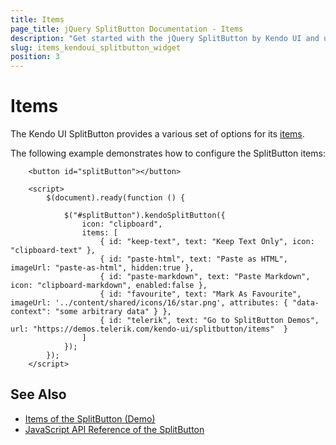 ```yaml
---
title: Items
page_title: jQuery SplitButton Documentation - Items
description: "Get started with the jQuery SplitButton by Kendo UI and use the items options it provides."
slug: items_kendoui_splitbutton_widget
position: 3
---
```


# Items

The Kendo UI SplitButton provides a various set of options for its [items](/api/javascript/ui/splitbutton/configuration/items).

The following example demonstrates how to configure the SplitButton items:

```dojo
    <button id="splitButton"></button>

    <script>
        $(document).ready(function () {

            $("#splitButton").kendoSplitButton({                  
                icon: "clipboard",
                items: [
                    { id: "keep-text", text: "Keep Text Only", icon: "clipboard-text" },
                    { id: "paste-html", text: "Paste as HTML", imageUrl: "paste-as-html", hidden:true },
                    { id: "paste-markdown", text: "Paste Markdown", icon: "clipboard-markdown", enabled:false },
                    { id: "favourite", text: "Mark As Favourite", imageUrl: '../content/shared/icons/16/star.png', attributes: { "data-context": "some arbitrary data" } },
                    { id: "telerik", text: "Go to SplitButton Demos", url: "https://demos.telerik.com/kendo-ui/splitbutton/items"  }
                ]
            });
        });
    </script>
```

## See Also

* [Items of the SplitButton (Demo)](https://demos.telerik.com/kendo-ui/splitbutton/items)
* [JavaScript API Reference of the SplitButton](/api/javascript/ui/splitbutton)
